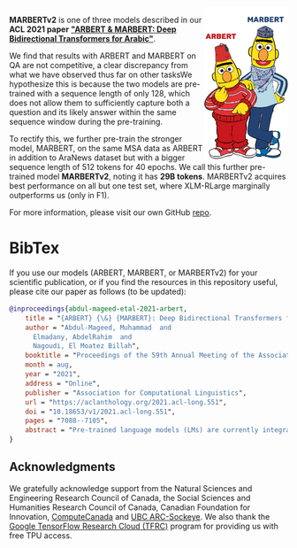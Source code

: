 <img src="https://raw.githubusercontent.com/UBC-NLP/marbert/main/ARBERT_MARBERT.jpg" alt="drawing" width="30%" height="30%" align="right"/>

**MARBERTv2** is one of three models described in our **ACL 2021 paper** **["ARBERT & MARBERT: Deep Bidirectional Transformers for Arabic"](https://aclanthology.org/2021.acl-long.551.pdf)**. 

We find that results with ARBERT and MARBERT on QA are not competitive, a clear discrepancy from what we have observed thus far on other tasksWe hypothesize this is because the two models are pre-trained with a sequence length of only 128, which does not allow them to sufficiently capture both a question and its likely answer within the same sequence window during the pre-training.

To rectify this, we further pre-train the stronger model, MARBERT, on the same MSA data as ARBERT in addition to AraNews dataset but with a bigger sequence length of 512 tokens for 40 epochs. We call this
further pre-trained model **MARBERTv2**, noting it has **29B tokens**. MARBERTv2 acquires best performance on all but one test set, where XLM-RLarge marginally outperforms us (only in F1).

For more information, please visit our own GitHub [repo](https://github.com/UBC-NLP/marbert).



# BibTex

If you use our models (ARBERT, MARBERT, or MARBERTv2) for your scientific publication, or if you find the resources in this repository useful, please cite our paper as follows (to be updated):
```bibtex
@inproceedings{abdul-mageed-etal-2021-arbert,
    title = "{ARBERT} {\&} {MARBERT}: Deep Bidirectional Transformers for {A}rabic",
    author = "Abdul-Mageed, Muhammad  and
      Elmadany, AbdelRahim  and
      Nagoudi, El Moatez Billah",
    booktitle = "Proceedings of the 59th Annual Meeting of the Association for Computational Linguistics and the 11th International Joint Conference on Natural Language Processing (Volume 1: Long Papers)",
    month = aug,
    year = "2021",
    address = "Online",
    publisher = "Association for Computational Linguistics",
    url = "https://aclanthology.org/2021.acl-long.551",
    doi = "10.18653/v1/2021.acl-long.551",
    pages = "7088--7105",
    abstract = "Pre-trained language models (LMs) are currently integral to many natural language processing systems. Although multilingual LMs were also introduced to serve many languages, these have limitations such as being costly at inference time and the size and diversity of non-English data involved in their pre-training. We remedy these issues for a collection of diverse Arabic varieties by introducing two powerful deep bidirectional transformer-based models, ARBERT and MARBERT. To evaluate our models, we also introduce ARLUE, a new benchmark for multi-dialectal Arabic language understanding evaluation. ARLUE is built using 42 datasets targeting six different task clusters, allowing us to offer a series of standardized experiments under rich conditions. When fine-tuned on ARLUE, our models collectively achieve new state-of-the-art results across the majority of tasks (37 out of 48 classification tasks, on the 42 datasets). Our best model acquires the highest ARLUE score (77.40) across all six task clusters, outperforming all other models including XLM-R Large ( 3.4x larger size). Our models are publicly available at https://github.com/UBC-NLP/marbert and ARLUE will be released through the same repository.",
}

```

## Acknowledgments
We gratefully acknowledge support from the Natural Sciences and Engineering Research Council  of Canada, the  Social  Sciences and  Humanities  Research  Council  of  Canada, Canadian  Foundation  for  Innovation,  [ComputeCanada](www.computecanada.ca) and [UBC ARC-Sockeye](https://doi.org/10.14288/SOCKEYE). We  also  thank  the  [Google TensorFlow Research Cloud (TFRC)](https://www.tensorflow.org/tfrc) program for providing us with free TPU access.
